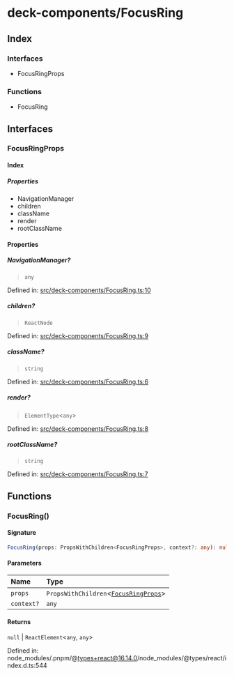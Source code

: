 # deck-components/FocusRing

## Index

### Interfaces

- FocusRingProps

### Functions

- FocusRing

## Interfaces

### FocusRingProps

#### Index

##### Properties

- NavigationManager
- children
- className
- render
- rootClassName

#### Properties

##### NavigationManager?

> `any`

Defined in:  [src/deck-components/FocusRing.ts:10](https://github.com/SteamDeckHomebrew/decky-frontend-lib/blob/-/src/deck-components/FocusRing.ts#L10)

##### children?

> `ReactNode`

Defined in:  [src/deck-components/FocusRing.ts:9](https://github.com/SteamDeckHomebrew/decky-frontend-lib/blob/-/src/deck-components/FocusRing.ts#L9)

##### className?

> `string`

Defined in:  [src/deck-components/FocusRing.ts:6](https://github.com/SteamDeckHomebrew/decky-frontend-lib/blob/-/src/deck-components/FocusRing.ts#L6)

##### render?

> `ElementType`\<`any`\>

Defined in:  [src/deck-components/FocusRing.ts:8](https://github.com/SteamDeckHomebrew/decky-frontend-lib/blob/-/src/deck-components/FocusRing.ts#L8)

##### rootClassName?

> `string`

Defined in:  [src/deck-components/FocusRing.ts:7](https://github.com/SteamDeckHomebrew/decky-frontend-lib/blob/-/src/deck-components/FocusRing.ts#L7)

## Functions

### FocusRing()

#### Signature

```ts
FocusRing(props: PropsWithChildren<FocusRingProps>, context?: any): null | ReactElement<any, any>;
```

#### Parameters

| Name | Type |
| :------ | :------ |
| `props` | `PropsWithChildren`\<[`FocusRingProps`](FocusRing#focusringprops)\> |
| `context?` | `any` |

#### Returns

`null` \| `ReactElement`\<`any`, `any`\>

Defined in:  node\_modules/.pnpm/@types+react@16.14.0/node\_modules/@types/react/index.d.ts:544
